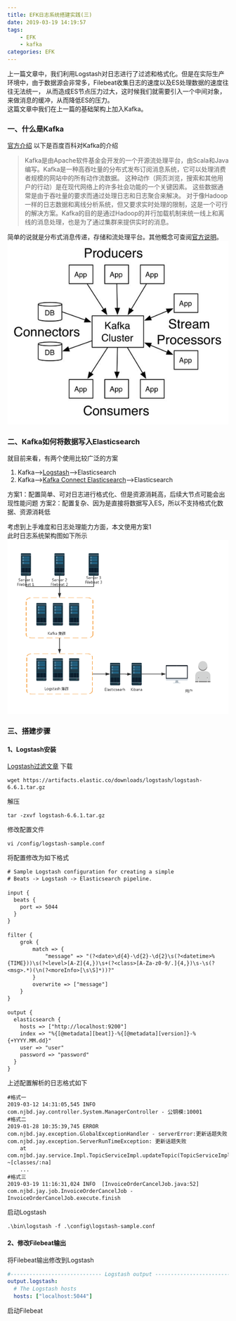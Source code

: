 ```yaml
---
title: EFK日志系统搭建实践(三)
date: 2019-03-19 14:19:57
tags:
    - EFK
    - kafka
categories: EFK     
---
```


上一篇文章中，我们利用Logstash对日志进行了过滤和格式化。但是在实际生产环境中，由于数据源会非常多，Filebeat收集日志的速度以及ES处理数据的速度往往无法统一，
从而造成ES节点压力过大，这时候我们就需要引入一个中间对象，来做消息的缓冲，从而降低ES的压力。  
这篇文章中我们在上一篇的基础架构上加入Kafka。

### 一、什么是Kafka
[官方介绍](http://kafka.apache.org/intro.html)
以下是百度百科对Kafka的介绍
>Kafka是由Apache软件基金会开发的一个开源流处理平台，由Scala和Java编写。Kafka是一种高吞吐量的分布式发布订阅消息系统，它可以处理消费者规模的网站中的所有动作流数据。 这种动作（网页浏览，搜索和其他用户的行动）是在现代网络上的许多社会功能的一个关键因素。 这些数据通常是由于吞吐量的要求而通过处理日志和日志聚合来解决。 对于像Hadoop一样的日志数据和离线分析系统，但又要求实时处理的限制，这是一个可行的解决方案。Kafka的目的是通过Hadoop的并行加载机制来统一线上和离线的消息处理，也是为了通过集群来提供实时的消息。  

简单的说就是分布式消息传递，存储和流处理平台。其他概念可查阅[官方说明](http://kafka.apache.org/intro.html)。
![官方图解](/imgs/img-kafka-01.jpg)

<!--more-->

### 二、Kafka如何将数据写入Elasticsearch
就目前来看，有两个使用比较广泛的方案
1. Kafka-->[Logstash](https://www.elastic.co/cn/products/logstash)-->Elasticsearch
2. Kafka-->[Kafka Connect Elasticsearch](https://www.confluent.io/connector/kafka-connect-elasticsearch/)-->Elasticsearch

方案1：配置简单、可对日志进行格式化、但是资源消耗高，后续大节点可能会出现性能问题
方案2：配置复杂、因为是直接将数据写入ES，所以不支持格式化数据、资源消耗低

考虑到上手难度和日志处理能力方面，本文使用方案1  
此时日志系统架构图如下所示
![拓扑图](/imgs/img-kafka-02.jpg)

### 三、搭建步骤
#### 1、Logstash安装
[Logstash过滤文章](https://blog.51cto.com/seekerwolf/2110174)
下载
```shell
wget https://artifacts.elastic.co/downloads/logstash/logstash-6.6.1.tar.gz
```
解压
```shell
tar -zxvf logstash-6.6.1.tar.gz
```
修改配置文件
```shell
vi /config/logstash-sample.conf
```
将配置修改为如下格式
```
# Sample Logstash configuration for creating a simple
# Beats -> Logstash -> Elasticsearch pipeline.

input {
  beats {
    port => 5044
  }
}

filter {
    grok {
        match => {
            "message" => "(?<date>\d{4}-\d{2}-\d{2}\s(?<datetime>%{TIME}))\s(?<level>[A-Z]{4,})\s+(?<class>[A-Za-z0-9/.]{4,})\s-\s(?<msg>.*)(\n(?<moreInfo>[\s\S]*))?"
        }
        overwrite => ["message"]
    }
}

output {
  elasticsearch {
    hosts => ["http://localhost:9200"]
    index => "%{[@metadata][beat]}-%{[@metadata][version]}-%{+YYYY.MM.dd}"
    user => "user"
    password => "password"
  }
}

```
上述配置解析的日志格式如下
```log
#格式一
2019-03-12 14:31:05,545 INFO  com.njbd.jay.controller.System.ManagerController - 公钥模:10001
#格式二
2019-01-28 10:35:39,745 ERROR com.njbd.jay.exception.GlobalExceptionHandler - serverError:更新话题失败
com.njbd.jay.exception.ServerRunTimeException: 更新话题失败
	at com.njbd.jay.service.Impl.TopicServiceImpl.updateTopic(TopicServiceImpl.java:331) ~[classes/:na]
	...
#格式三
2019-03-19 11:16:31,024 INFO  [InvoiceOrderCancelJob.java:52] com.njbd.jay.job.InvoiceOrderCancelJob - InvoiceOrderCancelJob.execute.finish
```
启动Logstash
```shell
.\bin\logstash -f .\config\logstash-sample.conf
```
#### 2、修改Filebeat输出
将Filebeat输出修改到Logstash
```yml
#----------------------------- Logstash output --------------------------------
output.logstash:
  # The Logstash hosts
  hosts: ["localhost:5044"]
```
启动Filebeat
